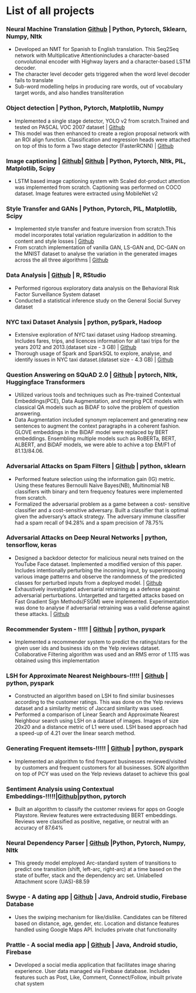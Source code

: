 # List of all projects

### Neural Machine Translation [Github](https://github.com/RishikeshDhayarkar/cs224n/tree/master/a5) | Python, Pytorch, Sklearn, Numpy, Nltk
* Developed an NMT for Spanish to English translation.  This Seq2Seq network with Multiplicative Attentionincludes a character-based convolutional encoder with Highway layers and a character-based LSTM decoder.
* The character level decoder gets triggered when the word level decoder fails to translate
* Sub-word modelling helps in producing rare words, out of vocabulary target words, and also handles transliteration

### Object detection | Python, Pytorch, Matplotlib, Numpy 
* Implemented a single stage detector, YOLO v2 from scratch.Trained and tested on PASCAL VOC 2007 dataset |
[Github](https://github.com/RishikeshDhayarkar/UMich-Computer-Vision/tree/master/yolo)
* This model was then enhanced to create a region proposal network with an ROI align function. Classification and
regression heads were attached on top of this to form a Two stage detector (FasterRCNN) | [Github](https://github.com/RishikeshDhayarkar/UMich-Computer-Vision/tree/master/fasterRCNN)

### Image captioning | [Github](https://github.com/RishikeshDhayarkar/cs231n/blob/master/assignments/assignment3/LSTM_Captioning.ipynb)| [Github](https://github.com/RishikeshDhayarkar/UMich-Computer-Vision/tree/master/image_cap) | Python, Pytorch, Nltk, PIL, Matplotlib, Scipy
* LSTM based image captioning system with Scaled dot-product attention was implemented from scratch.
Captioning was performed on COCO dataset. Image features were extracted using MobileNet v2


### Style Transfer and GANs | Python, Pytorch, PIL, Matplotlib, Scipy
* Implemented style transfer and feature inversion from scratch.This model incorporates total variation regularization
in addition to the content and style losses | [Github](https://github.com/RishikeshDhayarkar/cs231n/blob/master/assignments/assignment3/StyleTransfer-PyTorch.ipynb)
* From scratch implementation of vanilla GAN, LS-GAN and, DC-GAN on the MNIST dataset to analyse the
variation in the generated images across the all three algorithms | [Github](https://github.com/RishikeshDhayarkar/cs231n/blob/master/assignments/assignment3/Generative_Adversarial_Networks_PyTorch.ipynb)

### Data Analysis | [Github](https://github.com/RishikeshDhayarkar/Duke_data_science) | R, RStudio
* Performed rigorous exploratory data analysis on the Behavioral Risk Factor Surveillance System dataset
* Conducted a statistical inference study on the General Social Survey dataset

### NYC taxi Dataset Analysis | python, pySpark, Hadoop
* Extensive exploration of NYC taxi dataset using Hadoop streaming. Includes fares, trips, and licences information
for all taxi trips for the years 2012 and 2013.(dataset size - 3 GB) | [Github](https://github.com/RishikeshDhayarkar/CS-GY-6513-Big-Data/tree/main/assignment_1)
* Thorough usage of Spark and SparkSQL to explore, analyse, and identify issues in NYC taxi dataset.(dataset size -
4.3 GB) | [Github](https://github.com/RishikeshDhayarkar/CS-GY-6513-Big-Data/tree/main/assignment_2)

### Question Answering on SQuAD 2.0 | [Github](https://github.com/RishikeshDhayarkar/CS-GY-9233-Deep-Learning) | pytorch, Nltk, Huggingface Transformers
* Utilized various tools and techniques such as Pre-trained Contextual Embeddings(PCE), Data Augmentation, and
merging PCE models with classical QA models such as BiDAF to solve the problem of question answering.
* Data Augmentation included synonym replacement and generating new sentences to augment the context
paragraphs in a coherent fashion. GLOVE embeddings in the BiDAF model were replaced by BERT embeddings.
Ensembling multiple models such as RoBERTa, BERT, ALBERT, and BiDAF models, we were able to achive a top
EM/F1 of 81.13/84.06.

### Adversarial Attacks on Spam Filters | [Github](https://github.com/RishikeshDhayarkar/ECE-GY-9163-ML-for-Cyber-Security/blob/main/A1/rbd291_ML_sec_A1.ipynb) | python, sklearn
* Performed feature selection using the information gain (IG) metric. Using these features Bernoulli Naive
Bayes(NB), Multinomial NB classifiers with binary and tern frequency features were implemented from scratch.
* Formalized the adversarial problem as a game between a cost- sensitive classifier and a cost-sensitive adversary.
Built a classifier that is optimal given the adversary’s attack strategy. The adversary immune classifier had a spam
recall of 94.28% and a spam precision of 78.75%

### Adversarial Attacks on Deep Neural Networks | python, tensorflow, keras
* Designed a backdoor detector for malicious neural nets trained on the YouTube Face dataset. Implemented a
modified version of this paper. Includes intentionally perturbing the incoming input, by superimposing various
image patterns and observe the randomness of the predicted classes for perturbed inputs from a deployed model. |
[Github](https://github.com/RishikeshDhayarkar/ML-security)
* Exhaustively investigated adversarial retraining as a defense against adversarial perturbations. Untargetted and
targetted attacks based on Fast Gradient Sign Methods(FSGM) were implemented. Experimentation was done to
analyse if adversarial retraining was a valid defense against these attacks. | [Github](https://github.com/RishikeshDhayarkar/ECE-GY-9163-ML-for-Cyber-Security/blob/main/A2/rbd291_ML_sec_A2.ipynb)

### Recommender System - !!!!! | [Github]() | python, pyspark
* Implemented a recommender system to predict the ratings/stars for the given user ids and business ids on the Yelp
reviews dataset. Collaborative Filtering algorithm was used and an RMS error of 1.115 was obtained using this
implementation

### LSH for Approximate Nearest Neighbours-!!!!! | [Github]() | python, pyspark
* Constructed an algorithm based on LSH to find similar businesses according to the customer ratings. This was
done on the Yelp reviews dataset and a similarity metric of Jaccard similarity was used.
* Performed a comparison of Linear Search and Approximate Nearest Neighbour search using LSH on a dataset of
images. Images of size 20x20 and a distance metric of L1 were used. LSH based approach had a speed-up of 4.21
over the linear search method.

### Generating Frequent itemsets-!!!!! | [Github]() | python, pyspark 
* Implemented an algorithm to find frequent businesses reviewed/visited by customers and frequent customers for all
businesses. SON algorithm on top of PCY was used on the Yelp reviews dataset to achieve this goal

### Sentiment Analysis using Contextual Embeddings-!!!!!|[Github]()|python, pytorch
* Built an algorithm to classify the customer reviews for apps on Google Playstore.  Review features were extractedusing BERT embeddings.  Reviews were classified as positive, negative, or neutral with an accuracy of 87.64%

### Neural Dependency Parser | [Github](https://github.com/RishikeshDhayarkar/cs224n/tree/master/a3/student) |Python, Pytorch, Numpy, Nltk
* This greedy model employed Arc-standard system of transitions to predict one transition (shift, left-arc, right-arc)
at a time based on the state of buffer, stack and the dependency arc set. Unlabelled Attachment score (UAS)-88.59

### Swype - A dating app | [Github](https://github.com/RishikeshDhayarkar/Swype) | Java, Android studio, Firebase Database
* Uses the swiping mechanism for like/dislike. Candidates can be filtered based on distance, age, gender, etc.
Location and distance features handled using Google Maps API. Includes private chat functionality

### Prattle - A social media app | [Github](https://github.com/RishikeshDhayarkar/Prattle) | Java, Android studio, Firebase
* Developed a social media application that facilitates image sharing experience. User data managed via Firebase
database. Includes features such as Post, Like, Comment, Connect/Follow, inbuilt private chat system

























































